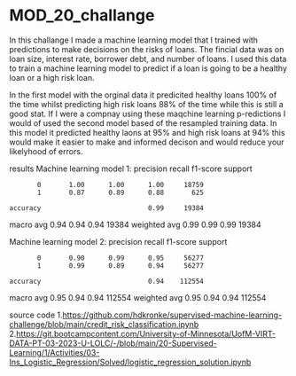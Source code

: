 # MOD_20_challange

In this challange I made a machine learning model that I trained with predictions to make decisions on the risks of loans.
The fincial data was on loan size, interest rate, borrower debt, and number of loans. I used this data to train a machine learning model to predict if a loan is going to be a healthy loan or a high risk loan.

In the first model with the orginal data it predicited healthy loans 100% of the time whilst predicting high risk loans 88% of the time while this is still a good stat. If I were a compnay using these maqchine learning p-redictions I would of used the second model based of the resampled training data. In this model it predicted healthy laons at 95% and high risk loans at 94% this would make it easier to make and informed decison and would reduce your likelyhood of errors.


results
Machine learning model 1:
precision    recall  f1-score   support

           0       1.00      1.00      1.00     18759
           1       0.87      0.89      0.88       625

    accuracy                           0.99     19384
   macro avg       0.94      0.94      0.94     19384
weighted avg       0.99      0.99      0.99     19384


Machine learning model 2:
 precision    recall  f1-score   support

           0       0.90      0.99      0.95     56277
           1       0.99      0.89      0.94     56277

    accuracy                           0.94    112554
   macro avg       0.95      0.94      0.94    112554
weighted avg       0.95      0.94      0.94    112554




source code
1.https://github.com/hdkronke/supervised-machine-learning-challenge/blob/main/credit_risk_classification.ipynb
2.https://git.bootcampcontent.com/University-of-Minnesota/UofM-VIRT-DATA-PT-03-2023-U-LOLC/-/blob/main/20-Supervised-Learning/1/Activities/03-Ins_Logistic_Regression/Solved/logistic_regression_solution.ipynb
